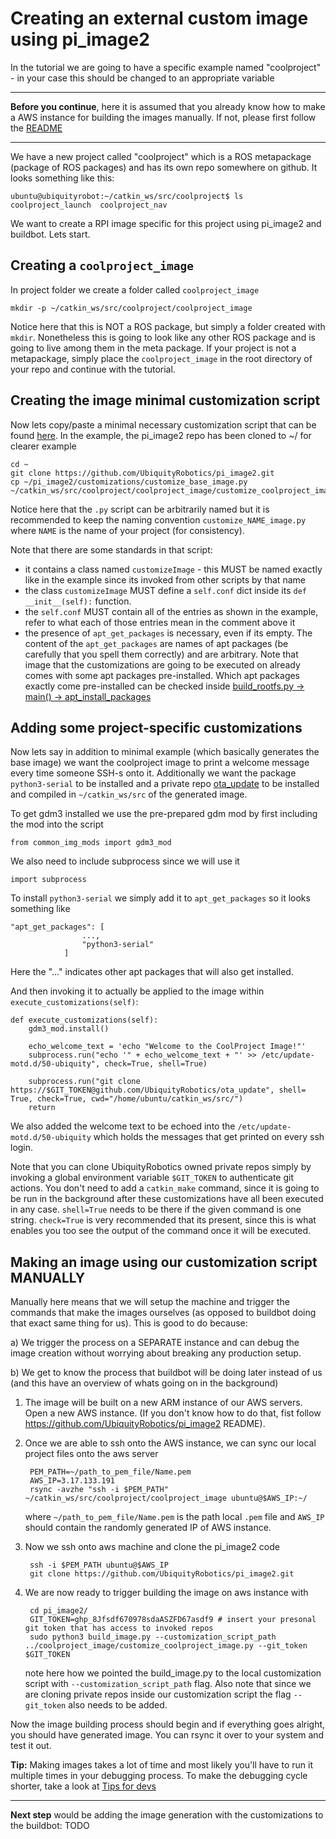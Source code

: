 # Creating an external custom image using pi_image2

In the tutorial we are going to have a specific example named "coolproject" - in your case this should be changed to an appropriate variable

---

**Before you continue**, here it is assumed that you already know how to make a AWS instance for building the images manually. If not, please first follow the [README](README.md)

---


We have a new project called "coolproject" which is a ROS metapackage (package of ROS packages) and has its own repo somewhere on github. It looks something like this:

```
ubuntu@ubiquityrobot:~/catkin_ws/src/coolproject$ ls
coolproject_launch  coolproject_nav
```

We want to create a RPI image specific for this project using pi_image2 and buildbot. Lets start.

## Creating a `coolproject_image`

In project folder we create a folder called `coolproject_image`

    mkdir -p ~/catkin_ws/src/coolproject/coolproject_image

Notice here that this is NOT a ROS package, but simply a folder created with `mkdir`. Nonetheless this is going to look like any other ROS package and is going to live among them in the meta package. If your project is not a metapackage, simply place the `coolproject_image` in the root directory of your repo and continue with the tutorial.

## Creating the image minimal customization script

Now lets copy/paste a minimal necessary customization script that can be found [here](customizations/customize_base_image.py). In the example, the pi_image2 repo has been cloned to ~/ for clearer example

    cd ~
    git clone https://github.com/UbiquityRobotics/pi_image2.git
    cp ~/pi_image2/customizations/customize_base_image.py ~/catkin_ws/src/coolproject/coolproject_image/customize_coolproject_image.py

Notice here that the `.py` script can be arbitrarily named but it is recommended to keep the naming convention `customize_NAME_image.py` where `NAME` is the name of your project (for consistency).

Note that there are some standards in that script:
 - it contains a class named `customizeImage` - this MUST be named exactly like in the example since its invoked from other scripts by that name
 - the class `customizeImage` MUST define a `self.conf` dict inside its `def __init__(self):` function. 
 - the `self.conf` MUST contain all of the entries as shown in the example, refer to what each of those entries mean in the comment above it
 - the presence of `apt_get_packages` is necessary, even if its empty. The content of the `apt_get_packages` are names of apt packages (be carefully that you spell them correctly) and are arbitrary. Note that image that the customizations are going to be executed on already comes with some apt packages pre-installed. Which apt packages exactly come pre-installed can be checked inside [build_rootfs.py -> main() -> apt_install_packages](https://github.com/UbiquityRobotics/pi_image2/blob/35e20cb6ba0ae049ed316580fdcd23a4f268fb35/build_rootfs.py#L242)

## Adding some project-specific customizations 

Now lets say in addition to minimal example (which basically generates the base image) we want the coolproject image to print a welcome message every time someone SSH-s onto it. Additionally we want the package `python3-serial` to be installed and a private repo [ota_update](https://github.com/UbiquityRobotics/ota_update) to be installed and compiled in `~/catkin_ws/src` of the generated image.


To get gdm3 installed we use the pre-prepared gdm mod by first including the mod into the script

    from common_img_mods import gdm3_mod

We also need to include subprocess since we will use it 

    import subprocess

To install `python3-serial` we simply add it to `apt_get_packages` so it looks something like

    "apt_get_packages": [
                    ...,
                    "python3-serial"
                ]

Here the "..." indicates other apt packages that will also get installed. 

And then invoking it to actually be applied to the image within `execute_customizations(self)`:

    def execute_customizations(self):
        gdm3_mod.install()

        echo_welcome_text = 'echo "Welcome to the CoolProject Image!"'
        subprocess.run("echo '" + echo_welcome_text + "' >> /etc/update-motd.d/50-ubiquity", check=True, shell=True)

        subprocess.run("git clone https://$GIT_TOKEN@github.com/UbiquityRobotics/ota_update", shell= True, check=True, cwd="/home/ubuntu/catkin_ws/src/")
        return

We also added the welcome text to be echoed into the `/etc/update-motd.d/50-ubiquity` which holds the messages that get printed on every ssh login.

Note that you can clone UbiquityRobotics owned private repos simply by invoking a global environment variable `$GIT_TOKEN` to authenticate git actions. You don't need to add a `catkin_make` command, since it is going to be run in the background after these customizations have all been executed in any case. `shell=True` needs to be there if the given command is one string. `check=True` is very recommended that its present, since this is what enables you too see the output of the command once it will be executed.

## Making an image using our customization script MANUALLY

Manually here means that we will setup the machine and trigger the commands that make the images ourselves (as opposed to buildbot doing that exact same thing for us). This is good to do because:

a) We trigger the process on a SEPARATE instance and can debug the image creation without worrying about breaking any production setup.

b) We get to know the process that buildbot will be doing later instead of us (and this have an overview of whats going on in the background)


1. The image will be built on a new ARM instance of our AWS servers. Open a new AWS instance. (If you don't know how to do that, fist follow https://github.com/UbiquityRobotics/pi_image2 README).
2. Once we are able to ssh onto the AWS instance, we can sync our local project files onto the aws server

        PEM_PATH=~/path_to_pem_file/Name.pem
        AWS_IP=3.17.133.191
        rsync -avzhe "ssh -i $PEM_PATH" ~/catkin_ws/src/coolproject/coolproject_image ubuntu@$AWS_IP:~/


    where `~/path_to_pem_file/Name.pem` is the path local `.pem` file and `AWS_IP` should contain the randomly generated IP of AWS instance.
3. Now we ssh onto aws machine and clone the pi_image2 code

        ssh -i $PEM_PATH ubuntu@$AWS_IP
        git clone https://github.com/UbiquityRobotics/pi_image2.git

4. We are now ready to trigger building the image on aws instance with 

        cd pi_image2/
        GIT_TOKEN=ghp_8Jfsdf670978sdaASZFD67asdf9 # insert your presonal git token that has access to invoked repos
        sudo python3 build_image.py --customization_script_path ../coolproject_image/customize_coolproject_image.py --git_token $GIT_TOKEN

    note here how we pointed the build_image.py to the local customization script with `--customization_script_path` flag. Also note that since we are cloning private repos inside our customization script the flag `--git_token` also needs to be added.

Now the image building process should begin and if everything goes alright, you should have generated image. You can rsync it over to your system and test it out.

**Tip:** Making images takes a lot of time and most likely you'll have to run it multiple times in your debugging process. To make the debugging cycle shorter, take a look at [Tips for devs](README.md#tips-for-devs)

___

**Next step** would be adding the image generation with the customizations to the buildbot: TODO


